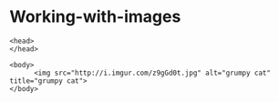 # Working-with-images
<!-- Fundamental Unit 4: Working with Images -->

<!DOCTYPE html>

<html>

	<head>
	</head>

	<body> 
          <img src="http://i.imgur.com/z9gGd0t.jpg" alt="grumpy cat" title="grumpy cat">
	</body>

</html>
